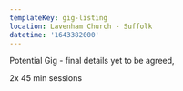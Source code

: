 ```yaml
---
templateKey: gig-listing
location: Lavenham Church - Suffolk
datetime: '1643382000'
---
```

Potential Gig - final details yet to be agreed,

2x 45 min sessions